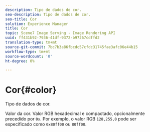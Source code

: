 ```yaml
---
description: Tipo de dados de cor.
seo-description: Tipo de dados de cor.
seo-title: Cor
solution: Experience Manager
title: Cor
topic: Scene7 Image Serving - Image Rendering API
uuid: ff431b92-7936-41df-9372-b97267cdffd2
translation-type: tm+mt
source-git-commit: 7bc7b3a86fbcdc57cfdc31745fae3afc06e44b15
workflow-type: tm+mt
source-wordcount: '0'
ht-degree: 0%

---
```



# Cor{#color}

Tipo de dados de cor.

Valor da cor. Valor RGB hexadecimal e compactado, opcionalmente precedido por `0x`. Por exemplo, o valor RGB `128,255,0` pode ser especificado como `0x80ff00` ou `80ff00`.
